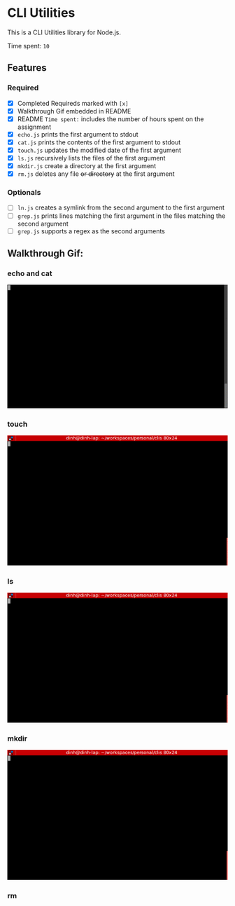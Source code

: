 # CLI Utilities

This is a CLI Utilities library for Node.js.

Time spent: `10`

## Features

### Required

- [x] Completed Requireds marked with `[x]`
- [x] Walkthrough Gif embedded in README
- [x] README `Time spent:` includes the number of hours spent on the assignment
- [x] `echo.js` prints the first argument to stdout
- [x] `cat.js` prints the contents of the first argument to stdout
- [x] `touch.js` updates the modified date of the first argument
- [x] `ls.js` recursively lists the files of the first argument
- [x] `mkdir.js` create a directory at the first argument
- [x] `rm.js` deletes any file ~~or directory~~ at the first argument 

### Optionals

- [ ] `ln.js` creates a symlink from the second argument to the first argument
- [ ] `grep.js` prints lines matching the first argument in the files matching the second argument
- [ ] `grep.js` supports a regex as the second arguments

## Walkthrough Gif:

### echo and cat

![](https://raw.githubusercontent.com/nqd/jsschool_week1/master/gif/echo-cat.gif)

### touch 

![](https://raw.githubusercontent.com/nqd/jsschool_week1/master/gif/touch.gif)

### ls

![](https://raw.githubusercontent.com/nqd/jsschool_week1/master/gif/ls.gif)

### mkdir

![](https://raw.githubusercontent.com/nqd/jsschool_week1/master/gif/mkdir.gif)

### rm
